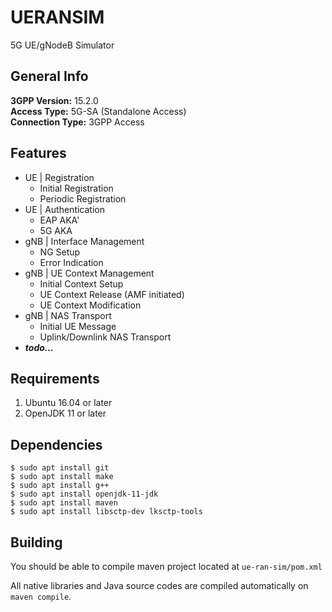 # UERANSIM
5G UE/gNodeB Simulator

##  General Info  
**3GPP Version:** 15.2.0  
**Access Type:** 5G-SA (Standalone Access)  
**Connection Type:** 3GPP Access  

## Features 
- UE | Registration
  - Initial Registration
  - Periodic Registration
- UE | Authentication
  - EAP AKA'
  - 5G AKA
- gNB | Interface Management
  - NG Setup
  - Error Indication
- gNB | UE Context Management
  - Initial Context Setup
  - UE Context Release (AMF initiated)
  - UE Context Modification
- gNB | NAS Transport
  - Initial UE Message
  - Uplink/Downlink NAS Transport
- ***todo...***
      
##  Requirements
1. Ubuntu 16.04 or later 
2. OpenJDK 11 or later

## Dependencies
```
$ sudo apt install git
$ sudo apt install make
$ sudo apt install g++
$ sudo apt install openjdk-11-jdk
$ sudo apt install maven
$ sudo apt install libsctp-dev lksctp-tools
```

## Building
You should be able to compile maven project located at `ue-ran-sim/pom.xml`  

All native libraries and Java source codes are compiled automatically on `maven compile`.
